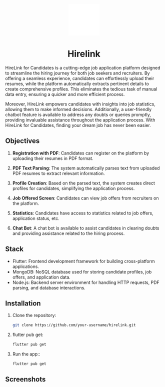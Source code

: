 <div style="text-align:center;">
    <img src="assets/inverted_logo.png" alt="Logo" height="100" width="100"> <h1>Hirelink</h1>
</div>





HireLink for Candidates is a cutting-edge job application platform designed to streamline the hiring journey for both job seekers and recruiters. By offering a seamless experience, candidates can effortlessly upload their resumes, while the platform automatically extracts pertinent details to create comprehensive profiles. This eliminates the tedious task of manual data entry, ensuring a quicker and more efficient process.

Moreover, HireLink empowers candidates with insights into job statistics, allowing them to make informed decisions. Additionally, a user-friendly chatbot feature is available to address any doubts or queries promptly, providing invaluable assistance throughout the application process. With HireLink for Candidates, finding your dream job has never been easier.

## Objectives

1. **Registration with PDF**: Candidates can register on the platform by uploading their resumes in PDF format.
   
2. **PDF Text Parsing**: The system automatically parses text from uploaded PDF resumes to extract relevant information.

3. **Profile Creation**: Based on the parsed text, the system creates direct profiles for candidates, simplifying the application process.

4. **Job Offered Screen**: Candidates can view job offers from recruiters on the platform.

5. **Statistics**: Candidates have access to statistics related to job offers, application status, etc.

6. **Chat Bot**: A chat bot is available to assist candidates in clearing doubts and providing assistance related to the hiring process.

## Stack

- Flutter: Frontend development framework for building cross-platform applications.
- MongoDB: NoSQL database used for storing candidate profiles, job offers, and application data.
- Node.js: Backend server environment for handling HTTP requests, PDF parsing, and database interactions.

## Installation

1. Clone the repository:

   ```bash
   git clone https://github.com/your-username/hirelink.git

2. flutter pub get:

   ```bash
   flutter pub get

3. Run the app::

   ```bash
   flutter pub get

## Screenshots
